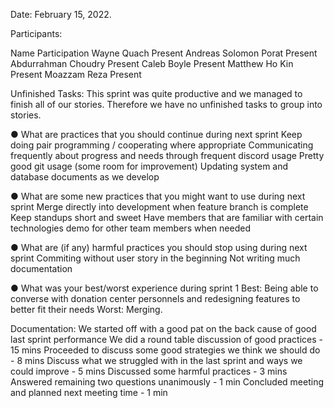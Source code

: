 Date: February 15, 2022.

Participants:

Name Participation
Wayne Quach Present
Andreas Solomon Porat Present
Abdurrahman Choudry Present
Caleb Boyle Present
Matthew Ho Kin Present
Moazzam Reza Present

Unfinished Tasks:
This sprint was quite productive and we managed to finish all of our stories. Therefore we have no unfinished tasks to group into stories.

● What are practices that you should continue during next sprint
Keep doing pair programming / cooperating where appropriate
Communicating frequently about progress and needs through frequent discord usage
Pretty good git usage (some room for improvement)
Updating system and database documents as we develop

● What are some new practices that you might want to use during next sprint
Merge directly into development when feature branch is complete
Keep standups short and sweet
Have members that are familiar with certain technologies demo for other team members when needed

● What are (if any) harmful practices you should stop using during next sprint
Commiting without user story in the beginning
Not writing much documentation

● What was your best/worst experience during sprint 1
Best:
Being able to converse with donation center personnels and redesigning features to better fit their needs
Worst:
Merging.

Documentation:
We started off with a good pat on the back cause of good last sprint performance
We did a round table discussion of good practices - 15 mins
Proceeded to discuss some good strategies we think we should do - 8 mins
Discuss what we struggled with in the last sprint and ways we could improve - 5 mins
Discussed some harmful practices - 3 mins
Answered remaining two questions unanimously - 1 min
Concluded meeting and planned next meeting time - 1 min
